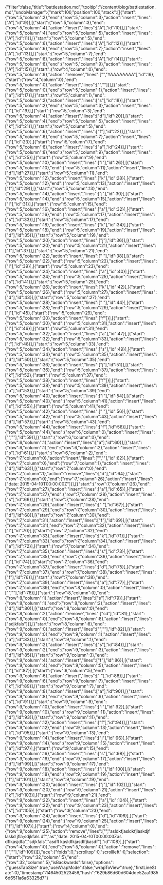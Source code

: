 {"filter":false,"title":"battlestation.md","tooltip":"/content/blog/battlestation.md","undoManager":{"mark":100,"position":100,"stack":[[{"start":{"row":5,"column":2},"end":{"row":5,"column":3},"action":"insert","lines":["A"],"id":9}],[{"start":{"row":5,"column":3},"end":{"row":5,"column":4},"action":"insert","lines":["A"],"id":10}],[{"start":{"row":5,"column":4},"end":{"row":5,"column":5},"action":"insert","lines":["A"],"id":11}],[{"start":{"row":5,"column":5},"end":{"row":5,"column":6},"action":"insert","lines":["A"],"id":12}],[{"start":{"row":5,"column":6},"end":{"row":5,"column":7},"action":"insert","lines":["A"],"id":13}],[{"start":{"row":5,"column":7},"end":{"row":5,"column":8},"action":"insert","lines":["A"],"id":14}],[{"start":{"row":5,"column":8},"end":{"row":5,"column":9},"action":"insert","lines":["A"],"id":15}],[{"start":{"row":4,"column":0},"end":{"row":5,"column":9},"action":"remove","lines":["","YAAAAAAAA"],"id":16},{"start":{"row":4,"column":0},"end":{"row":5,"column":0},"action":"insert","lines":["",""]}],[{"start":{"row":5,"column":0},"end":{"row":5,"column":1},"action":"insert","lines":["a"],"id":17}],[{"start":{"row":5,"column":1},"end":{"row":5,"column":2},"action":"insert","lines":["s"],"id":18}],[{"start":{"row":5,"column":2},"end":{"row":5,"column":3},"action":"insert","lines":["l"],"id":19}],[{"start":{"row":5,"column":3},"end":{"row":5,"column":4},"action":"insert","lines":["d"],"id":20}],[{"start":{"row":5,"column":4},"end":{"row":5,"column":5},"action":"insert","lines":["k"],"id":21}],[{"start":{"row":5,"column":5},"end":{"row":5,"column":6},"action":"insert","lines":["f"],"id":22}],[{"start":{"row":5,"column":6},"end":{"row":5,"column":7},"action":"insert","lines":["j"],"id":23}],[{"start":{"row":5,"column":7},"end":{"row":5,"column":8},"action":"insert","lines":["a"],"id":24}],[{"start":{"row":5,"column":8},"end":{"row":5,"column":9},"action":"insert","lines":["s"],"id":25}],[{"start":{"row":5,"column":9},"end":{"row":5,"column":10},"action":"insert","lines":["l"],"id":26}],[{"start":{"row":5,"column":10},"end":{"row":5,"column":11},"action":"insert","lines":["d"],"id":27}],[{"start":{"row":5,"column":11},"end":{"row":5,"column":12},"action":"insert","lines":["k"],"id":28}],[{"start":{"row":5,"column":12},"end":{"row":5,"column":13},"action":"insert","lines":["f"],"id":29}],[{"start":{"row":5,"column":13},"end":{"row":5,"column":14},"action":"insert","lines":["j"],"id":30}],[{"start":{"row":5,"column":14},"end":{"row":5,"column":15},"action":"insert","lines":["l"],"id":31}],[{"start":{"row":5,"column":15},"end":{"row":5,"column":16},"action":"insert","lines":["a"],"id":32}],[{"start":{"row":5,"column":16},"end":{"row":5,"column":17},"action":"insert","lines":["s"],"id":33}],[{"start":{"row":5,"column":17},"end":{"row":5,"column":18},"action":"insert","lines":["k"],"id":34}],[{"start":{"row":5,"column":18},"end":{"row":5,"column":19},"action":"insert","lines":["d"],"id":35}],[{"start":{"row":5,"column":19},"end":{"row":5,"column":20},"action":"insert","lines":["j"],"id":36}],[{"start":{"row":5,"column":20},"end":{"row":5,"column":21},"action":"insert","lines":["f"],"id":37}],[{"start":{"row":5,"column":21},"end":{"row":5,"column":22},"action":"insert","lines":[" "],"id":38}],[{"start":{"row":5,"column":22},"end":{"row":5,"column":23},"action":"insert","lines":["l"],"id":39}],[{"start":{"row":5,"column":23},"end":{"row":5,"column":24},"action":"insert","lines":["a"],"id":40}],[{"start":{"row":5,"column":24},"end":{"row":5,"column":25},"action":"insert","lines":["s"],"id":41}],[{"start":{"row":5,"column":25},"end":{"row":5,"column":26},"action":"insert","lines":["k"],"id":42}],[{"start":{"row":5,"column":26},"end":{"row":5,"column":27},"action":"insert","lines":["d"],"id":43}],[{"start":{"row":5,"column":27},"end":{"row":5,"column":28},"action":"insert","lines":[" "],"id":44}],[{"start":{"row":5,"column":28},"end":{"row":5,"column":29},"action":"insert","lines":["j"],"id":45},{"start":{"row":5,"column":29},"end":{"row":5,"column":30},"action":"insert","lines":["f"]}],[{"start":{"row":5,"column":30},"end":{"row":5,"column":31},"action":"insert","lines":["l"],"id":46}],[{"start":{"row":5,"column":31},"end":{"row":5,"column":32},"action":"insert","lines":["a"],"id":47}],[{"start":{"row":5,"column":32},"end":{"row":5,"column":33},"action":"insert","lines":[";"],"id":48}],[{"start":{"row":5,"column":33},"end":{"row":5,"column":34},"action":"insert","lines":["s"],"id":49}],[{"start":{"row":5,"column":34},"end":{"row":5,"column":35},"action":"insert","lines":["d"],"id":50}],[{"start":{"row":5,"column":35},"end":{"row":5,"column":36},"action":"insert","lines":["j"],"id":51}],[{"start":{"row":5,"column":36},"end":{"row":5,"column":37},"action":"insert","lines":["k"],"id":52},{"start":{"row":5,"column":37},"end":{"row":5,"column":38},"action":"insert","lines":["f"]}],[{"start":{"row":5,"column":38},"end":{"row":5,"column":39},"action":"insert","lines":["a"],"id":53}],[{"start":{"row":5,"column":39},"end":{"row":5,"column":40},"action":"insert","lines":["l"],"id":54}],[{"start":{"row":5,"column":40},"end":{"row":5,"column":41},"action":"insert","lines":["s"],"id":55}],[{"start":{"row":5,"column":41},"end":{"row":5,"column":42},"action":"insert","lines":[" "],"id":56}],[{"start":{"row":5,"column":42},"end":{"row":5,"column":43},"action":"insert","lines":["d"],"id":57}],[{"start":{"row":5,"column":43},"end":{"row":5,"column":44},"action":"insert","lines":["f"],"id":58}],[{"start":{"row":5,"column":44},"end":{"row":6,"column":0},"action":"insert","lines":["",""],"id":59}],[{"start":{"row":6,"column":0},"end":{"row":6,"column":1},"action":"insert","lines":["a"],"id":60}],[{"start":{"row":6,"column":1},"end":{"row":6,"column":2},"action":"insert","lines":["s"],"id":61}],[{"start":{"row":6,"column":2},"end":{"row":7,"column":0},"action":"insert","lines":["",""],"id":62}],[{"start":{"row":7,"column":0},"end":{"row":7,"column":1},"action":"insert","lines":["d"],"id":63}],[{"start":{"row":7,"column":0},"end":{"row":7,"column":1},"action":"remove","lines":["d"],"id":64},{"start":{"row":7,"column":0},"end":{"row":7,"column":26},"action":"insert","lines":["date: 2015-04-10T00:00:00Z"]}],[{"start":{"row":7,"column":26},"end":{"row":7,"column":27},"action":"insert","lines":["a"],"id":65}],[{"start":{"row":7,"column":27},"end":{"row":7,"column":28},"action":"insert","lines":["s"],"id":66}],[{"start":{"row":7,"column":28},"end":{"row":7,"column":29},"action":"insert","lines":[" "],"id":67}],[{"start":{"row":7,"column":29},"end":{"row":7,"column":30},"action":"insert","lines":["d"],"id":68}],[{"start":{"row":7,"column":30},"end":{"row":7,"column":31},"action":"insert","lines":["f"],"id":69}],[{"start":{"row":7,"column":31},"end":{"row":7,"column":32},"action":"insert","lines":["l"],"id":70}],[{"start":{"row":7,"column":32},"end":{"row":7,"column":33},"action":"insert","lines":["k"],"id":71}],[{"start":{"row":7,"column":33},"end":{"row":7,"column":34},"action":"insert","lines":["a"],"id":72}],[{"start":{"row":7,"column":34},"end":{"row":7,"column":35},"action":"insert","lines":["s"],"id":73}],[{"start":{"row":7,"column":35},"end":{"row":7,"column":36},"action":"insert","lines":["j"],"id":74}],[{"start":{"row":7,"column":36},"end":{"row":7,"column":37},"action":"insert","lines":["d"],"id":75}],[{"start":{"row":7,"column":37},"end":{"row":7,"column":38},"action":"insert","lines":["f"],"id":76}],[{"start":{"row":7,"column":38},"end":{"row":7,"column":39},"action":"insert","lines":["a"],"id":77}],[{"start":{"row":7,"column":39},"end":{"row":8,"column":0},"action":"insert","lines":["",""],"id":78}],[{"start":{"row":8,"column":0},"end":{"row":8,"column":1},"action":"insert","lines":["s"],"id":79}],[{"start":{"row":8,"column":1},"end":{"row":8,"column":2},"action":"insert","lines":["d"],"id":80}],[{"start":{"row":8,"column":0},"end":{"row":8,"column":2},"action":"remove","lines":["sd"],"id":81},{"start":{"row":8,"column":0},"end":{"row":8,"column":8},"action":"insert","lines":["sdjkfals"]}],[{"start":{"row":8,"column":8},"end":{"row":9,"column":0},"action":"insert","lines":["",""],"id":82}],[{"start":{"row":9,"column":0},"end":{"row":9,"column":1},"action":"insert","lines":["a"],"id":83}],[{"start":{"row":9,"column":1},"end":{"row":9,"column":2},"action":"insert","lines":["s"],"id":84}],[{"start":{"row":9,"column":2},"end":{"row":9,"column":3},"action":"insert","lines":["d"],"id":85}],[{"start":{"row":9,"column":3},"end":{"row":9,"column":4},"action":"insert","lines":["f"],"id":86}],[{"start":{"row":9,"column":4},"end":{"row":9,"column":5},"action":"insert","lines":["l"],"id":87}],[{"start":{"row":9,"column":5},"end":{"row":9,"column":6},"action":"insert","lines":[" "],"id":88}],[{"start":{"row":9,"column":6},"end":{"row":9,"column":7},"action":"insert","lines":["k"],"id":89}],[{"start":{"row":9,"column":7},"end":{"row":9,"column":8},"action":"insert","lines":["a"],"id":90}],[{"start":{"row":9,"column":8},"end":{"row":9,"column":9},"action":"insert","lines":["s"],"id":91}],[{"start":{"row":9,"column":9},"end":{"row":9,"column":10},"action":"insert","lines":["l"],"id":92}],[{"start":{"row":9,"column":10},"end":{"row":9,"column":11},"action":"insert","lines":["d"],"id":93}],[{"start":{"row":9,"column":11},"end":{"row":9,"column":12},"action":"insert","lines":["f"],"id":94}],[{"start":{"row":9,"column":12},"end":{"row":9,"column":13},"action":"insert","lines":["k"],"id":95}],[{"start":{"row":9,"column":13},"end":{"row":9,"column":14},"action":"insert","lines":["j"],"id":96}],[{"start":{"row":9,"column":14},"end":{"row":9,"column":15},"action":"insert","lines":["a"],"id":97}],[{"start":{"row":9,"column":15},"end":{"row":9,"column":16},"action":"insert","lines":["s"],"id":98}],[{"start":{"row":9,"column":16},"end":{"row":9,"column":17},"action":"insert","lines":["d"],"id":99}],[{"start":{"row":9,"column":17},"end":{"row":9,"column":18},"action":"insert","lines":["l"],"id":100}],[{"start":{"row":9,"column":18},"end":{"row":9,"column":19},"action":"insert","lines":["f"],"id":101}],[{"start":{"row":9,"column":19},"end":{"row":9,"column":20},"action":"insert","lines":["j"],"id":102}],[{"start":{"row":9,"column":20},"end":{"row":9,"column":21},"action":"insert","lines":["k"],"id":103}],[{"start":{"row":9,"column":21},"end":{"row":9,"column":22},"action":"insert","lines":["a"],"id":104}],[{"start":{"row":9,"column":22},"end":{"row":9,"column":23},"action":"insert","lines":["s"],"id":105}],[{"start":{"row":9,"column":23},"end":{"row":9,"column":24},"action":"insert","lines":["d"],"id":106}],[{"start":{"row":9,"column":24},"end":{"row":9,"column":25},"action":"insert","lines":["f"],"id":107}],[{"start":{"row":4,"column":0},"end":{"row":9,"column":25},"action":"remove","lines":["","asldkfjasldkfjlaskdjf laskd jfla;sdjkfals df","as","date: 2015-04-10T00:00:00Zas dflkasjdfa","sdjkfals","asdfl kasldfkjasdlfjkasdf"],"id":108}],[{"start":{"row":4,"column":0},"end":{"row":5,"column":0},"action":"remove","lines":["",""],"id":109}]]},"ace":{"folds":[],"scrolltop":0,"scrollleft":0,"selection":{"start":{"row":32,"column":5},"end":{"row":32,"column":5},"isBackwards":false},"options":{"guessTabSize":true,"useWrapMode":false,"wrapToView":true},"firstLineState":0},"timestamp":1464502523456,"hash":"629b86d60d604dde52aa19856d6511a6a63325d7"}
